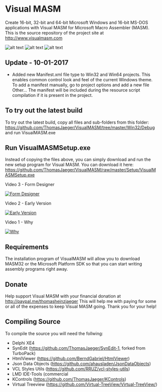 Visual MASM
===========
Create 16-bit, 32-bit and 64-bit Microsoft Windows and 16-bit MS-DOS applications with Visual MASM for Microsoft Macro Assembler (MASM). This is the source repository of the project site at http://www.visualmasm.com

![alt text](https://github.com/ThomasJaeger/VisualMASM/blob/master/Images/main.png?raw=true)
![alt text](https://github.com/ThomasJaeger/VisualMASM/blob/master/Images/main2.png?raw=true)
![alt text](https://github.com/ThomasJaeger/VisualMASM/blob/master/Images/main3.png?raw=true)

Update - 10-01-2017
-------------------
- Added new Manifest.xml file type to Win32 and Win64 projects. This enables common control look and feel of the
  current Windows theme. To add a manifest manually, go to project options and add a new file Other...
  The manifest will be included during the resource script compilation if it is present in the project.

To try out the latest build
---------------------------
To try out the latest build, copy all files and sub-folders from this folder:
https://github.com/ThomasJaeger/VisualMASM/tree/master/Win32/Debug
and run VisualMASM.exe

Run VisualMASMSetup.exe
-----------------------
Instead of copying the files above, you can simply download and run the new setup program
for Visual MASM. You can download it here:
https://github.com/ThomasJaeger/VisualMASM/raw/master/Setup/VisualMASMSetup.exe

Video 3 - Form Designer

[![Form Designer](https://img.youtube.com/vi/tsIvckVAdKk/0.jpg)](https://www.youtube.com/watch?v=tsIvckVAdKk)

Video 2 - Early Version

[![Early Version](https://img.youtube.com/vi/YgQFvElx9dA/0.jpg)](https://www.youtube.com/watch?v=YgQFvElx9dA)

Video 1 - Why

[![Why](https://img.youtube.com/vi/GnaeTDGWEzA/0.jpg)](https://www.youtube.com/watch?v=GnaeTDGWEzA)

Requirements
------------
The installation program of VisualMASM will allow you to download MASM32 or the Microsoft Platform SDK so that you can start writing assembly programs right away.

Donate
------
Help support Visual MASM with your financial donation at http://paypal.me/thomasheinzjaeger
This will help me with paying for some or all of the expenses to keep Visual MASM going.
Thank you for your help!

Compiling Source
----------------
To compile the source you will need the follwing:
- Delphi XE4
- SynEdit (https://github.com/ThomasJaeger/SynEdit-1, forked from TurboPack)
- HtmlViewer (https://github.com/BerndGabriel/HtmlViewer)
- Json Data Objects (https://github.com/ahausladen/JsonDataObjects)
- VCL Styles Utils (https://github.com/RRUZ/vcl-styles-utils)
- LMD IDE-Tools (commercial
- KControls (https://github.com/ThomasJaeger/KControls)
- Virtual Treeview (https://github.com/Virtual-TreeView/Virtual-TreeView/)
